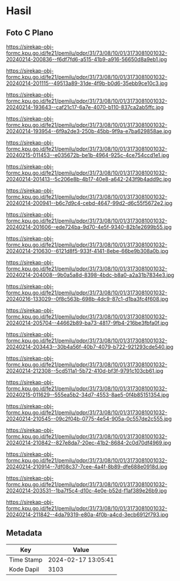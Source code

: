 # Hasil

## Foto C Plano

https://sirekap-obj-formc.kpu.go.id/fe21/pemilu/pdpr/31/73/08/10/01/3173081001032-20240214-200836--f6df7fd6-a515-41b9-a916-56650d8a9eb1.jpg

https://sirekap-obj-formc.kpu.go.id/fe21/pemilu/pdpr/31/73/08/10/01/3173081001032-20240214-201115--49513a89-31de-4f9b-b0d6-35ebb9ce10c3.jpg

https://sirekap-obj-formc.kpu.go.id/fe21/pemilu/pdpr/31/73/08/10/01/3173081001032-20240214-193643--caf21c17-6a7e-4070-b110-837ca2ab5ffc.jpg

https://sirekap-obj-formc.kpu.go.id/fe21/pemilu/pdpr/31/73/08/10/01/3173081001032-20240214-193954--6f9a2de3-250b-45bb-9f9a-e7ba629858ae.jpg

https://sirekap-obj-formc.kpu.go.id/fe21/pemilu/pdpr/31/73/08/10/01/3173081001032-20240215-011453--e035672b-be1b-4964-925c-4ce754ccd1e1.jpg

https://sirekap-obj-formc.kpu.go.id/fe21/pemilu/pdpr/31/73/08/10/01/3173081001032-20240214-201413--5c206e8b-4b17-40e8-a642-243f9b4add9c.jpg

https://sirekap-obj-formc.kpu.go.id/fe21/pemilu/pdpr/31/73/08/10/01/3173081001032-20240214-200941--b6c7d9c4-cebd-4647-99d2-d6c55f5672e2.jpg

https://sirekap-obj-formc.kpu.go.id/fe21/pemilu/pdpr/31/73/08/10/01/3173081001032-20240214-201606--ede724ba-9d70-4e5f-9340-82b1e2699b55.jpg

https://sirekap-obj-formc.kpu.go.id/fe21/pemilu/pdpr/31/73/08/10/01/3173081001032-20240214-210630--6121d8f5-933f-4141-8ebe-66be9b308a0b.jpg

https://sirekap-obj-formc.kpu.go.id/fe21/pemilu/pdpr/31/73/08/10/01/3173081001032-20240214-204008--9b0a5a8d-8398-4bdc-b8a0-a2a31b7834e3.jpg

https://sirekap-obj-formc.kpu.go.id/fe21/pemilu/pdpr/31/73/08/10/01/3173081001032-20240216-133029--0f8c563b-698b-4dc9-87c1-d1ba3fc4f608.jpg

https://sirekap-obj-formc.kpu.go.id/fe21/pemilu/pdpr/31/73/08/10/01/3173081001032-20240214-205704--44662b89-ba73-4817-9fb4-216be3fbfa0f.jpg

https://sirekap-obj-formc.kpu.go.id/fe21/pemilu/pdpr/31/73/08/10/01/3173081001032-20240214-203443--30b4a56f-40b7-4079-b722-921293cde540.jpg

https://sirekap-obj-formc.kpu.go.id/fe21/pemilu/pdpr/31/73/08/10/01/3173081001032-20240214-212308--5cd511a1-5b72-410d-bf3f-9791c103cb61.jpg

https://sirekap-obj-formc.kpu.go.id/fe21/pemilu/pdpr/31/73/08/10/01/3173081001032-20240215-011629--555ea5b2-34d7-4553-8ae5-0f4b85151354.jpg

https://sirekap-obj-formc.kpu.go.id/fe21/pemilu/pdpr/31/73/08/10/01/3173081001032-20240214-210545--09c2f04b-0775-4e54-905a-0c557de2c555.jpg

https://sirekap-obj-formc.kpu.go.id/fe21/pemilu/pdpr/31/73/08/10/01/3173081001032-20240214-210842--827e8da7-20ec-41b2-8684-2c0d70df4969.jpg

https://sirekap-obj-formc.kpu.go.id/fe21/pemilu/pdpr/31/73/08/10/01/3173081001032-20240214-210914--7df08c37-7cee-4a4f-8b89-dfe688e0918d.jpg

https://sirekap-obj-formc.kpu.go.id/fe21/pemilu/pdpr/31/73/08/10/01/3173081001032-20240214-203531--1ba7f5c4-d10c-4e0e-b52d-f1af389e26b9.jpg

https://sirekap-obj-formc.kpu.go.id/fe21/pemilu/pdpr/31/73/08/10/01/3173081001032-20240214-211842--4da79319-e80a-4f0b-a4cd-3ecb6912f793.jpg


## Metadata

| Key        | Value               |
| ---------- | ------------------- |
| Time Stamp | 2024-02-17 13:05:41 |
| Kode Dapil | 3103                |



